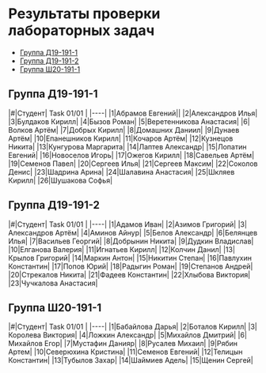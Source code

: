 # Результаты проверки лабораторных задач

<!--TOC-->
  - [Группа Д19-191-1](#-19-191-1)
  - [Группа Д19-191-2](#-19-191-2)
  - [Группа Ш20-191-1](#-20-191-1)
<!--/TOC-->

## Группа Д19-191-1
|#|Студент| Task 01/01 |
|----|
|1|Абрамов Евгений||
|2|Александров Илья|
|3|Булдаков Кирилл|
|4|Бызов Роман|
|5|Веретенникова Анастасия|
|6|Волков Артём|
|7|Добрых Кирилл|
|8|Домашних Даниил|
|9|Дунаев Артём|
|10|Епанешников Кирилл|
|11|Кочаров Артём|
|12|Кузнецов Никита|
|13|Кунгурова Маргарита|
|14|Лаптев Александр|
|15|Лопатин Евгений|
|16|Новоселов Игорь|
|17|Ожегов Кирилл|
|18|Савельев Артём|
|19|Семенов Павел|
|20|Сергеев Илья|
|21|Сергеев Максим|
|22|Соколов Денис|
|23|Шадрина Арина|
|24|Шалавина Анастасия|
|25|Шкляев Кирилл|
|26|Шушакова Софья|

## Группа Д19-191-2
|#|Студент| Task 01/01 |
|----|
|1|Адамов Иван|
|2|Азимов Григорий|
|3|Александров Артём|
|4|Аминов Айнур|
|5|Белов Александр|
|6|Белянцев Илья|
|7|Васильев Георгий|
|8|Добрынин Никита|
|9|Дудкин Владислав|
|10|Елганова Валерия|
|11|Игнатьев Кирилл|
|12|Колчин Данил|
|13|Крылов Григорий|
|14|Маркин Антон|
|15|Никитин Степан|
|16|Павлухин Константин|
|17|Попов Юрий|
|18|Радыгин Роман|
|19|Степанов Андрей|
|20|Стрекалов Никита|
|21|Фадеев Константин|
|22|Хлыбова Виктория|
|23|Чучкалова Анастасия|

## Группа Ш20-191-1
|#|Студент| Task 01/01 |
|----|
|1|Бабайлова Дарья|
|2|Боталов Кирилл|
|3|Королева Виктория|
|4|Ложкин Александр|
|5|Михайлов Дмитрий|
|6|Михайлов Егор|
|7|Мустафин Данияр|
|8|Русалев Михаил|
|9|Рябин Артем|
|10|Северюхина Кристина|
|11|Семенов Евгений|
|12|Телицын Константин|
|13|Тубылов Захар|
|14|Шаймиев Адель|
|15|Щенин Сергей|
